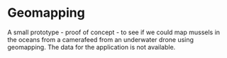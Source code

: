 # Geomapping
A small prototype - proof of concept - to see if we could map mussels in the oceans from a camerafeed from an underwater drone using geomapping. 
The data for the application is not available. 
